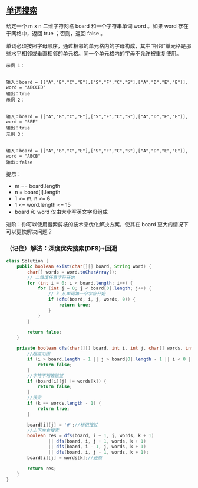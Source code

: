 ## [单词搜索](https://leetcode.cn/problems/word-search/description/)

给定一个 m x n 二维字符网格 board 和一个字符串单词 word 。如果 word 存在于网格中，返回 true ；否则，返回 false 。

单词必须按照字母顺序，通过相邻的单元格内的字母构成，其中“相邻”单元格是那些水平相邻或垂直相邻的单元格。同一个单元格内的字母不允许被重复使用。


````
示例 1：


输入：board = [["A","B","C","E"],["S","F","C","S"],["A","D","E","E"]], word = "ABCCED"
输出：true
示例 2：


输入：board = [["A","B","C","E"],["S","F","C","S"],["A","D","E","E"]], word = "SEE"
输出：true
示例 3：


输入：board = [["A","B","C","E"],["S","F","C","S"],["A","D","E","E"]], word = "ABCB"
输出：false
````

提示：

- m == board.length
- n = board[i].length
- 1 <= m, n <= 6
- 1 <= word.length <= 15
- board 和 word 仅由大小写英文字母组成


进阶：你可以使用搜索剪枝的技术来优化解决方案，使其在 board 更大的情况下可以更快解决问题？

### （记住）解法：深度优先搜索(DFS)+回溯

````java
class Solution {
    public boolean exist(char[][] board, String word) {
        char[] words = word.toCharArray();
        // 二维度任意字符开始
        for (int i = 0; i < board.length; i++) {
            for (int j = 0; j < board[0].length; j++) {
                // k 从单词第一个字符开始
                if (dfs(board, i, j, words, 0)) {
                    return true;
                }
            }
        }

        return false;
    }

    private boolean dfs(char[][] board, int i, int j, char[] words, int k) {
        //超过范围
        if (i > board.length - 1 || j > board[0].length - 1 || i < 0 || j < 0) {
            return false;
        }
        //字符不相等跳过
        if (board[i][j] != words[k]) {
            return false;
        }
        //搜完
        if (k == words.length - 1) {
            return true;
        }

        board[i][j] = '#';//标记搜过
        //上下左右搜索
        boolean res = dfs(board, i + 1, j, words, k + 1) 
                || dfs(board, i, j + 1, words, k + 1) 
                || dfs(board, i - 1, j, words, k + 1) 
                || dfs(board, i, j - 1, words, k + 1);
        board[i][j] = words[k];//还原

        return res;
    }
}
````